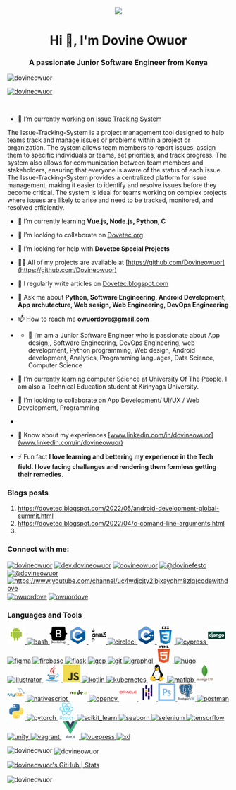 <div id="header" align="center">
  <img src = "https://user-images.githubusercontent.com/70941806/203090731-8fe3c20d-6be2-49d9-a09a-6d0f3cce8c58.png" 
<!--   ![LinkedIN Banner (Community) (Copy)](https://user-images.githubusercontent.com/70941806/203090731-8fe3c20d-6be2-49d9-a09a-6d0f3cce8c58.png) -->

    
  <h1>
  </h1>
</div>


<h1 align="center">Hi 👋, I'm Dovine Owuor</h1>
<h3 align="center">A passionate Junior Software Engineer from Kenya</h3>

<p align="left"> <img src="https://komarev.com/ghpvc/?username=dovineowuor&label=Profile%20views&color=0e75b6&style=flat" alt="dovineowuor" /> </p>

<p align="left"> <a href="https://github.com/ryo-ma/github-profile-trophy"><img src="https://github-profile-trophy.vercel.app/?username=dovineowuor" alt="dovineowuor" /></a> </p>

<p align="left"> <a href="https://twitter.com/" target="blank"><img src="https://img.shields.io/twitter/follow/?logo=twitter&style=for-the-badge" alt="" /></a> </p>

- 🔭 I’m currently working on [Issue Tracking System](https://github.com/dovineowuor/Issue-Tracking-System) 

The Issue-Tracking-System is a project management tool designed to help teams track and manage issues or problems within a project or organization. The system allows team members to report issues, assign them to specific individuals or teams, set priorities, and track progress. The system also allows for communication between team members and stakeholders, ensuring that everyone is aware of the status of each issue. The Issue-Tracking-System provides a centralized platform for issue management, making it easier to identify and resolve issues before they become critical. The system is ideal for teams working on complex projects where issues are likely to arise and need to be tracked, monitored, and resolved efficiently.

- 🌱 I’m currently learning **Vue.js, Node.js, Python, C**

- 👯 I’m looking to collaborate on [Dovetec.org](https://github.com/Dovetech-inc/Dovetec.org)

- 🤝 I’m looking for help with **Dovetec Special Projects**

- 👨‍💻 All of my projects are available at [https://github.com/Dovineowuor](https://github.com/Dovineowuor)

- 📝 I regularly write articles on [Dovetec.blogspot.com](https://dovetec.blogspot.com/?m=1)

- 💬 Ask me about **Python, Software Engineering, Android Development, App archutecture, Web sesign, Web Engineering, DevOps Engineering**

- 📫 How to reach me **owuordove@gmail.com**
- - 👀 I’m am a Junior Software Engineer who is passionate about App design,, Software Engineering, DevOps Engineering, web development, Python programming, Web design, Android development, Analytics, Programming languages, Data Science, Computer Science
- 🌱 I’m currently learning computer Science at University Of The People. I am also a Technical Education student at Kirinyaga University. 
- 💞️ I’m looking to collaborate on App Development/ UI/UX / Web Development, Programming
-
          

- 📄 Know about my experiences [www.linkedin.com/in/dovineowuor](www.linkedin.com/in/dovineowuor)

- ⚡ Fun fact **I love learning and bettering my experience in the Tech field. I love facing challanges and rendering them formless getting their remedies.**

### Blogs posts
<!-- BLOG-POST-LIST:START -->
1. https://dovetec.blogspot.com/2022/05/android-development-global-summit.html
2. https://dovetec.blogspot.com/2022/04/c-comand-line-arguments.html
3. 
<!-- BLOG-POST-LIST:END -->

<h3>Connect with me:</h3>
<p align="left">
<a href="https://codepen.io/dovineowuor" target="blank"><img align="center" src="https://raw.githubusercontent.com/rahuldkjain/github-profile-readme-generator/master/src/images/icons/Social/codepen.svg" alt="dovineowuor" height="30" width="40" /></a>
<a href="https://dev.to/dev.dovineowuor" target="blank"><img align="center" src="https://raw.githubusercontent.com/rahuldkjain/github-profile-readme-generator/master/src/images/icons/Social/devto.svg" alt="dev.dovineowuor" height="30" width="40" /></a>
<a href="https://kaggle.com/dovineowuor" target="blank"><img align="center" src="https://raw.githubusercontent.com/rahuldkjain/github-profile-readme-generator/master/src/images/icons/Social/kaggle.svg" alt="dovineowuor" height="30" width="40" /></a>
<a href="https://instagram.com/@dovinefesto" target="blank"><img align="center" src="https://raw.githubusercontent.com/rahuldkjain/github-profile-readme-generator/master/src/images/icons/Social/instagram.svg" alt="@dovinefesto" height="30" width="40" /></a>
<a href="https://medium.com/@dovineowuor" target="blank"><img align="center" src="https://raw.githubusercontent.com/rahuldkjain/github-profile-readme-generator/master/src/images/icons/Social/medium.svg" alt="@dovineowuor" height="30" width="40" /></a>
<a href="https://www.youtube.com/c/https://www.youtube.com/channel/uc4wdjcjty2ibjxayqhm8zlq(codewithdove" target="blank"><img align="center" src="https://raw.githubusercontent.com/rahuldkjain/github-profile-readme-generator/master/src/images/icons/Social/youtube.svg" alt="https://www.youtube.com/channel/uc4wdjcjty2ibjxayqhm8zlq(codewithdove" height="30" width="40" /></a>
<a href="https://www.hackerrank.com/owuordove" target="blank"><img align="center" src="https://raw.githubusercontent.com/rahuldkjain/github-profile-readme-generator/master/src/images/icons/Social/hackerrank.svg" alt="owuordove" height="30" width="40" /></a>
<a href="https://auth.geeksforgeeks.org/user/owuordove" target="blank"><img align="center" src="https://raw.githubusercontent.com/rahuldkjain/github-profile-readme-generator/master/src/images/icons/Social/geeks-for-geeks.svg" alt="owuordove" height="30" width="40" /></a>
</p>

<h3 align="left">Languages and Tools </h3>
<p align="left"> <a href="https://developer.android.com" target="_blank" rel="noreferrer"> <img src="https://raw.githubusercontent.com/devicons/devicon/master/icons/android/android-original-wordmark.svg" alt="android" width="40" height="40"/> </a> <a href="https://www.gnu.org/software/bash/" target="_blank" rel="noreferrer"> <img src="https://www.vectorlogo.zone/logos/gnu_bash/gnu_bash-icon.svg" alt="bash" width="40" height="40"/> </a> <a href="https://getbootstrap.com" target="_blank" rel="noreferrer"> <img src="https://raw.githubusercontent.com/devicons/devicon/master/icons/bootstrap/bootstrap-plain-wordmark.svg" alt="bootstrap" width="40" height="40"/> </a> <a href="https://www.cprogramming.com/" target="_blank" rel="noreferrer"> <img src="https://raw.githubusercontent.com/devicons/devicon/master/icons/c/c-original.svg" alt="c" width="40" height="40"/> </a> <a href="https://canvasjs.com" target="_blank" rel="noreferrer"> <img src="https://raw.githubusercontent.com/Hardik0307/Hardik0307/master/assets/canvasjs-charts.svg" alt="canvasjs" width="40" height="40"/> </a> <a href="https://circleci.com" target="_blank" rel="noreferrer"> <img src="https://www.vectorlogo.zone/logos/circleci/circleci-icon.svg" alt="circleci" width="40" height="40"/> </a> <a href="https://www.w3schools.com/cpp/" target="_blank" rel="noreferrer"> <img src="https://raw.githubusercontent.com/devicons/devicon/master/icons/cplusplus/cplusplus-original.svg" alt="cplusplus" width="40" height="40"/> </a> <a href="https://www.w3schools.com/css/" target="_blank" rel="noreferrer"> <img src="https://raw.githubusercontent.com/devicons/devicon/master/icons/css3/css3-original-wordmark.svg" alt="css3" width="40" height="40"/> </a> <a href="https://www.cypress.io" target="_blank" rel="noreferrer"> <img src="https://raw.githubusercontent.com/simple-icons/simple-icons/6e46ec1fc23b60c8fd0d2f2ff46db82e16dbd75f/icons/cypress.svg" alt="cypress" width="40" height="40"/> </a> <a href="https://www.djangoproject.com/" target="_blank" rel="noreferrer"> <img src="https://raw.githubusercontent.com/devicons/devicon/master/icons/django/django-original.svg" alt="django" width="40" height="40"/> </a> <a href="https://www.figma.com/" target="_blank" rel="noreferrer"> <img src="https://www.vectorlogo.zone/logos/figma/figma-icon.svg" alt="figma" width="40" height="40"/> </a> <a href="https://firebase.google.com/" target="_blank" rel="noreferrer"> <img src="https://www.vectorlogo.zone/logos/firebase/firebase-icon.svg" alt="firebase" width="40" height="40"/> </a> <a href="https://flask.palletsprojects.com/" target="_blank" rel="noreferrer"> <img src="https://www.vectorlogo.zone/logos/pocoo_flask/pocoo_flask-icon.svg" alt="flask" width="40" height="40"/> </a> <a href="https://cloud.google.com" target="_blank" rel="noreferrer"> <img src="https://www.vectorlogo.zone/logos/google_cloud/google_cloud-icon.svg" alt="gcp" width="40" height="40"/> </a> <a href="https://git-scm.com/" target="_blank" rel="noreferrer"> <img src="https://www.vectorlogo.zone/logos/git-scm/git-scm-icon.svg" alt="git" width="40" height="40"/> </a> <a href="https://graphql.org" target="_blank" rel="noreferrer"> <img src="https://www.vectorlogo.zone/logos/graphql/graphql-icon.svg" alt="graphql" width="40" height="40"/> </a> <a href="https://www.w3.org/html/" target="_blank" rel="noreferrer"> <img src="https://raw.githubusercontent.com/devicons/devicon/master/icons/html5/html5-original-wordmark.svg" alt="html5" width="40" height="40"/> </a> <a href="https://gohugo.io/" target="_blank" rel="noreferrer"> <img src="https://api.iconify.design/logos-hugo.svg" alt="hugo" width="40" height="40"/> </a> <a href="https://www.adobe.com/in/products/illustrator.html" target="_blank" rel="noreferrer"> <img src="https://www.vectorlogo.zone/logos/adobe_illustrator/adobe_illustrator-icon.svg" alt="illustrator" width="40" height="40"/> </a> <a href="https://www.java.com" target="_blank" rel="noreferrer"> <img src="https://raw.githubusercontent.com/devicons/devicon/master/icons/java/java-original.svg" alt="java" width="40" height="40"/> </a> <a href="https://developer.mozilla.org/en-US/docs/Web/JavaScript" target="_blank" rel="noreferrer"> <img src="https://raw.githubusercontent.com/devicons/devicon/master/icons/javascript/javascript-original.svg" alt="javascript" width="40" height="40"/> </a> <a href="https://kotlinlang.org" target="_blank" rel="noreferrer"> <img src="https://www.vectorlogo.zone/logos/kotlinlang/kotlinlang-icon.svg" alt="kotlin" width="40" height="40"/> </a> <a href="https://kubernetes.io" target="_blank" rel="noreferrer"> <img src="https://www.vectorlogo.zone/logos/kubernetes/kubernetes-icon.svg" alt="kubernetes" width="40" height="40"/> </a> <a href="https://www.linux.org/" target="_blank" rel="noreferrer"> <img src="https://raw.githubusercontent.com/devicons/devicon/master/icons/linux/linux-original.svg" alt="linux" width="40" height="40"/> </a> <a href="https://www.mathworks.com/" target="_blank" rel="noreferrer"> <img src="https://upload.wikimedia.org/wikipedia/commons/2/21/Matlab_Logo.png" alt="matlab" width="40" height="40"/> </a> <a href="https://www.mongodb.com/" target="_blank" rel="noreferrer"> <img src="https://raw.githubusercontent.com/devicons/devicon/master/icons/mongodb/mongodb-original-wordmark.svg" alt="mongodb" width="40" height="40"/> </a> <a href="https://www.mysql.com/" target="_blank" rel="noreferrer"> <img src="https://raw.githubusercontent.com/devicons/devicon/master/icons/mysql/mysql-original-wordmark.svg" alt="mysql" width="40" height="40"/> </a> <a href="https://nativescript.org/" target="_blank" rel="noreferrer"> <img src="https://raw.githubusercontent.com/detain/svg-logos/780f25886640cef088af994181646db2f6b1a3f8/svg/nativescript.svg" alt="nativescript" width="40" height="40"/> </a> <a href="https://nodejs.org" target="_blank" rel="noreferrer"> <img src="https://raw.githubusercontent.com/devicons/devicon/master/icons/nodejs/nodejs-original-wordmark.svg" alt="nodejs" width="40" height="40"/> </a> <a href="https://opencv.org/" target="_blank" rel="noreferrer"> <img src="https://www.vectorlogo.zone/logos/opencv/opencv-icon.svg" alt="opencv" width="40" height="40"/> </a> <a href="https://www.oracle.com/" target="_blank" rel="noreferrer"> <img src="https://raw.githubusercontent.com/devicons/devicon/master/icons/oracle/oracle-original.svg" alt="oracle" width="40" height="40"/> </a> <a href="https://pandas.pydata.org/" target="_blank" rel="noreferrer"> <img src="https://raw.githubusercontent.com/devicons/devicon/2ae2a900d2f041da66e950e4d48052658d850630/icons/pandas/pandas-original.svg" alt="pandas" width="40" height="40"/> </a> <a href="https://www.photoshop.com/en" target="_blank" rel="noreferrer"> <img src="https://raw.githubusercontent.com/devicons/devicon/master/icons/photoshop/photoshop-line.svg" alt="photoshop" width="40" height="40"/> </a> <a href="https://www.postgresql.org" target="_blank" rel="noreferrer"> <img src="https://raw.githubusercontent.com/devicons/devicon/master/icons/postgresql/postgresql-original-wordmark.svg" alt="postgresql" width="40" height="40"/> </a> <a href="https://postman.com" target="_blank" rel="noreferrer"> <img src="https://www.vectorlogo.zone/logos/getpostman/getpostman-icon.svg" alt="postman" width="40" height="40"/> </a> <a href="https://www.python.org" target="_blank" rel="noreferrer"> <img src="https://raw.githubusercontent.com/devicons/devicon/master/icons/python/python-original.svg" alt="python" width="40" height="40"/> </a> <a href="https://pytorch.org/" target="_blank" rel="noreferrer"> <img src="https://www.vectorlogo.zone/logos/pytorch/pytorch-icon.svg" alt="pytorch" width="40" height="40"/> </a> <a href="https://reactjs.org/" target="_blank" rel="noreferrer"> <img src="https://raw.githubusercontent.com/devicons/devicon/master/icons/react/react-original-wordmark.svg" alt="react" width="40" height="40"/> </a> <a href="https://scikit-learn.org/" target="_blank" rel="noreferrer"> <img src="https://upload.wikimedia.org/wikipedia/commons/0/05/Scikit_learn_logo_small.svg" alt="scikit_learn" width="40" height="40"/> </a> <a href="https://seaborn.pydata.org/" target="_blank" rel="noreferrer"> <img src="https://seaborn.pydata.org/_images/logo-mark-lightbg.svg" alt="seaborn" width="40" height="40"/> </a> <a href="https://www.selenium.dev" target="_blank" rel="noreferrer"> <img src="https://raw.githubusercontent.com/detain/svg-logos/780f25886640cef088af994181646db2f6b1a3f8/svg/selenium-logo.svg" alt="selenium" width="40" height="40"/> </a> <a href="https://www.tensorflow.org" target="_blank" rel="noreferrer"> <img src="https://www.vectorlogo.zone/logos/tensorflow/tensorflow-icon.svg" alt="tensorflow" width="40" height="40"/> </a> <a href="https://unity.com/" target="_blank" rel="noreferrer"> <img src="https://www.vectorlogo.zone/logos/unity3d/unity3d-icon.svg" alt="unity" width="40" height="40"/> </a> <a href="https://www.vagrantup.com/" target="_blank" rel="noreferrer"> <img src="https://www.vectorlogo.zone/logos/vagrantup/vagrantup-icon.svg" alt="vagrant" width="40" height="40"/> </a> <a href="https://vuejs.org/" target="_blank" rel="noreferrer"> <img src="https://raw.githubusercontent.com/devicons/devicon/master/icons/vuejs/vuejs-original-wordmark.svg" alt="vuejs" width="40" height="40"/> </a> <a href="https://vuepress.vuejs.org/" target="_blank" rel="noreferrer"> <img src="https://raw.githubusercontent.com/AliasIO/wappalyzer/master/src/drivers/webextension/images/icons/VuePress.svg" alt="vuepress" width="40" height="40"/> </a> <a href="https://www.adobe.com/products/xd.html" target="_blank" rel="noreferrer"> <img src="https://cdn.worldvectorlogo.com/logos/adobe-xd.svg" alt="xd" width="40" height="40"/> </a> </p>

<p><img align="left" src="https://github-readme-stats.vercel.app/api/top-langs?username=dovineowuor&show_icons=true&locale=en&layout=compact" alt="dovineowuor" /></p>

<p>&nbsp;<img align="center" src="https://github-readme-stats.vercel.app/api?username=dovineowuor&show_icons=true&locale=en" alt="dovineowuor" /></p>

[![dovineowuor's GitHub | Stats](https://stats.quine.sh/dovineowuor/github?theme=light)](https://quine.sh)

<p><img align="center" src="https://github-readme-streak-stats.herokuapp.com/?user=dovineowuor&" alt="dovineowuor" /></p>

<!---
Dovineowuor/Dovineowuor is a ✨ special ✨ repository because its `README.md` (this file) appears on This GitHub profile.
![Dovine Owuor](https://user-images.githubusercontent.com/70941806/178122822-b176c902-1f19-4f9c-9ade-a9b7191f856b.jpg)
![01-html-css-git-challenge-demo](https://user-images.githubusercontent.com/70941806/198583876-16675f7a-36b2-40d6-8aa7-695c4e117f4b.png)
![portfolio](https://user-images.githubusercontent.com/70941806/200201815-29c04982-1550-43c3-98b9-fea3b3a089ea.png)

--->
